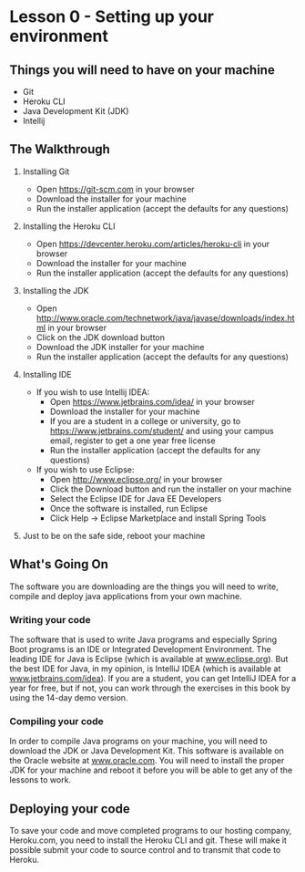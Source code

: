 # Lesson 0 - Setting up your environment 
## Things you will need to have on your machine
* Git
* Heroku CLI
* Java Development Kit (JDK)
* Intellij

## The Walkthrough 

1. Installing Git 
	* Open https://git-scm.com in your browser
  	* Download the installer for your machine 
  	* Run the installer application (accept the defaults for any questions)   

2. Installing the Heroku CLI 
	* Open https://devcenter.heroku.com/articles/heroku-cli in your browser 
  	* Download the installer for your machine 
	* Run the installer application (accept the defaults for any questions)
  
3. Installing the JDK
  	* Open http://www.oracle.com/technetwork/java/javase/downloads/index.html in your browser
  	* Click on the JDK download button
  	* Download the JDK installer for your machine
  	* Run the installer application (accept the defaults for any questions)
  
4. Installing IDE
	* If you wish to use Intellij IDEA:
  		* Open https://www.jetbrains.com/idea/ in your browser
  		* Download the installer for your machine
  		* If you are a student in a college or university, go to https://www.jetbrains.com/student/ and using your campus email, register to get a one year free license
		* Run the installer application (accept the defaults for any questions)
	* If you wish to use Eclipse:
		* Open http://www.eclipse.org/ in your browser
		* Click the Download button and run the installer on your machine
		* Select the Eclipse IDE for Java EE Developers
		* Once the software is installed, run Eclipse  
		* Click Help -> Eclipse Marketplace and install Spring Tools

5. Just to be on the safe side, reboot your machine

## What's Going On
The software you are downloading are the things you will need to write, compile and deploy java applications from your own machine.

### Writing your code
The software that is used to write Java programs and especially Spring Boot programs is an IDE or Integrated Development Environment. The leading IDE for Java is Eclipse (which is available at www.eclipse.org). But the best IDE for Java, in my opinion, is IntelliJ IDEA (which is available at www.jetbrains.com/idea). If you are a student, you can get IntelliJ IDEA for a year for free, but if not, you can work through the exercises in this book by using the 14-day demo version. 

### Compiling your code
In order to compile Java programs on your machine, you will need to download the JDK or Java Development Kit. This software is available on the Oracle website at www.oracle.com. You will need to install the proper JDK for your machine and reboot it before you will be able to get any of the lessons to work. 

## Deploying your code
To save your code and move completed programs to our hosting company, Heroku.com, you need to install the Heroku CLI and git. These will make it possible submit your code to source control and to transmit that code to Heroku. 
